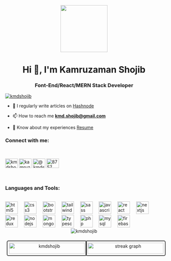 <div align="center">
  <img height="150" src="https://camo.githubusercontent.com/62da68eb62b1e5f175f7d1f0191dd89a653d7908feb22d37d4a0ab07365d6791/68747470733a2f2f6d656469612e67697068792e636f6d2f6d656469612f4d3967624264396e6244724f5475314d71782f67697068792e676966"  />
</div>


<h1 align="center">Hi 👋, I'm Kamruzaman Shojib</h1>
<h3 align="center">Font-End/React/MERN Stack Developer</h3>

<!-- <p align="left"> <a href="https://github.com/ryo-ma/github-profile-trophy"><img src="https://github-profile-trophy.vercel.app/?username=kmdshojib" alt="kmdshojib" /></a> </p> -->

<p align="left"> <a href="https://twitter.com/kmdshojib" target="blank"><img src="https://img.shields.io/twitter/follow/kmdshojib?logo=twitter&style=for-the-badge" alt="kmdshojib" /></a> </p>

<!-- - 👨‍💻 All of my projects are available at [https://kmdshojib.github.io/portfolio/](https://kmdshojib.github.io/portfolio/) -->

- 📝 I regularly write articles on [Hashnode](https://hashnode.com/@kmdshojib)

- 📫 How to reach me **kmd.shojib@gmail.com**

- 📄 Know about my experiences [Resume](https://drive.google.com/file/d/1sT903SaCbbEIv0P3bxqsPmDenvInoPhD/view?usp=share_link)

<h3 align="left">Connect with me:</h3>
<br/>
<p align="left">
<a href="https://twitter.com/kmdshojib" target="blank"><img align="center" src="https://raw.githubusercontent.com/rahuldkjain/github-profile-readme-generator/master/src/images/icons/Social/twitter.svg" alt="kmdshojib" height="30" width="40" /></a>
<a href="https://linkedin.com/in/kamruzaman-shojib" target="blank"><img align="center" src="https://raw.githubusercontent.com/rahuldkjain/github-profile-readme-generator/master/src/images/icons/Social/linked-in-alt.svg" alt="kamruzaman-shojib" height="30" width="40" /></a>
<a href="https://hashnode.com/@kmdshojib" target="blank"><img align="center" src="https://raw.githubusercontent.com/rahuldkjain/github-profile-readme-generator/master/src/images/icons/Social/hashnode.svg" alt="@kmdshojib" height="30" width="40" /></a>
<a href="https://discord.gg/8757" target="blank"><img align="center" src="https://raw.githubusercontent.com/rahuldkjain/github-profile-readme-generator/master/src/images/icons/Social/discord.svg" alt="8757" height="30" width="40" /></a>
</p>
<br/>
<h3 align="left">Languages and Tools:</h3>
<br/>
<div align="left">
  <img src="https://cdn.jsdelivr.net/gh/devicons/devicon/icons/html5/html5-original.svg" height="40" alt="html5 logo"  />
  <img width="12" />
  <img src="https://cdn.jsdelivr.net/gh/devicons/devicon/icons/css3/css3-original.svg" height="40" alt="css3 logo"  />
  <img width="12" />
  <img src="https://cdn.jsdelivr.net/gh/devicons/devicon/icons/bootstrap/bootstrap-original.svg" height="40" alt="bootstrap logo"  />
  <img width="12" />
  <img src="https://cdn.jsdelivr.net/gh/devicons/devicon/icons/tailwindcss/tailwindcss-original-wordmark.svg" height="40" alt="tailwindcss logo"  />
  <img width="12" />
  <img src="https://cdn.jsdelivr.net/gh/devicons/devicon/icons/sass/sass-original.svg" height="40" alt="sass logo"  />
  <img width="12" />
  <img src="https://cdn.jsdelivr.net/gh/devicons/devicon/icons/javascript/javascript-original.svg" height="40" alt="javascript logo"  />
  <img width="12" />
  <img src="https://cdn.jsdelivr.net/gh/devicons/devicon/icons/react/react-original.svg" height="40" alt="react logo"  />
  <img width="12" />
  <img src="https://cdn.jsdelivr.net/gh/devicons/devicon/icons/nextjs/nextjs-original.svg" height="40" alt="nextjs logo"  />
  <img width="12" />
  <img src="https://cdn.jsdelivr.net/gh/devicons/devicon/icons/redux/redux-original.svg" height="40" alt="redux logo"  />
  <img width="12" />
  <img src="https://cdn.jsdelivr.net/gh/devicons/devicon/icons/nodejs/nodejs-original.svg" height="40" alt="nodejs logo"  />
  <img width="12" />
  <img src="https://cdn.jsdelivr.net/gh/devicons/devicon/icons/mongodb/mongodb-original.svg" height="40" alt="mongodb logo"  />
  <img width="12" />
  <img src="https://cdn.jsdelivr.net/gh/devicons/devicon/icons/typescript/typescript-original.svg" height="40" alt="typescript logo"  />
  <img width="12" />
  <img src="https://cdn.jsdelivr.net/gh/devicons/devicon/icons/php/php-original.svg" height="40" alt="php logo"  />
  <img width="12" />
  <img src="https://cdn.jsdelivr.net/gh/devicons/devicon/icons/mysql/mysql-original.svg" height="40" alt="mysql logo"  />
  <img width="12" />
  <img src="https://cdn.jsdelivr.net/gh/devicons/devicon/icons/firebase/firebase-plain.svg" height="40" alt="firebase logo"  />
</div>

<div align="center">
<img align="center" src="https://github-readme-stats.vercel.app/api/top-langs?username=kmdshojib&show_icons=true&locale=en&layout=compact&mode=daily&theme=dark&hide_border=false&border_radius=5&order=3" alt="kmdshojib" />
</div>
<br/>
<div align="center" style="display: flex; flex-wrap: wrap; justify-content: center;">
  <div style="flex: 1; margin: 5px;">
    <img src="https://github-readme-stats.vercel.app/api?username=kmdshojib&show_icons=true&locale=en&mode=daily&theme=dark&hide_border=false&border_radius=5&order=3" alt="kmdshojib" style="border: 2px solid #333; border-radius: 5px; padding: 5px; width: 100%;" />
  </div>
  <div style="flex: 1; margin: 5px;">
    <img src="https://streak-stats.demolab.com?user=kmdshojib&locale=en&mode=daily&theme=dark&hide_border=false&border_radius=5&order=3" alt="streak graph" style="border: 2px solid #333; border-radius: 5px; padding: 5px; width: 100%;" />
  </div>
</div>
